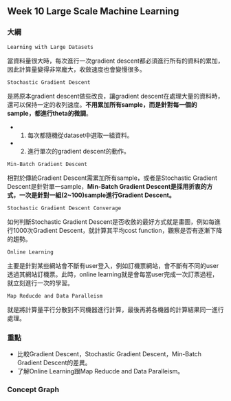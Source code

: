 ## Week 10 Large Scale Machine Learning

### 大綱

`Learning with Large Datasets`

當資料量很大時，每次進行一次gradient descent都必須進行所有的資料的累加，因此計算量變得非常龐大，收斂速度也會變慢很多。

`Stochastic Gradient Descent`

是將原本gradient descent做些改良，讓gradient descent在處理大量的資料時，還可以保持一定的收列速度。**不用累加所有sample，而是針對每一個的sample，都進行theta的微調**。

* 1. 每次都隨機從dataset中選取一組資料。
* 2. 進行單次的gradient descent的動作。

`Min-Batch Gradient Descent`

相對於傳統Gradient Descent需累加所有sample，或者是Stochastic Gradient Descent是針對單一sample，**Min-Batch Gradient Descent是採用折衷的方式，一次是針對一組(2~100)sample進行Gradient Descent。**

`Stochastic Gradient Descent Converage`

如何判斷Stochastic Gradient Descent是否收斂的最好方式就是畫圖，例如每進行1000次Gradient Descent，就計算其平均cost function，觀察是否有逐漸下降的趨勢。

`Online Learning`

主要是針對某些網站會不斷有user登入，例如訂機票網站，會不斷有不同的user透過其網站訂機票。此時，online learning就是會每當user完成一次訂票過程，就立刻進行一次的學習。

`Map Reducde and Data Paralleism`

就是將計算量平行分散到不同機器進行計算，最後再將各機器的計算結果同一進行處理。

### 重點

* 比較Gradient Descent，Stochastic Gradient Descent，Min-Batch Gradient Descent的差異。
* 了解Online Learning跟Map Reducde and Data Paralleism。

### Concept Graph

